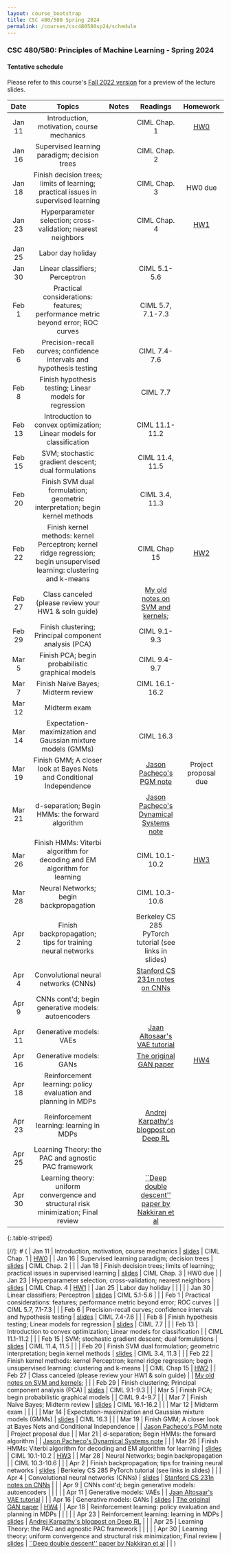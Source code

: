 ```yaml
---
layout: course_bootstrap
title: CSC 480/580 Spring 2024
permalink: /courses/csc480580sp24/schedule
---
```


<!--
<style>
    table {
        width: 100%;
    }
</style>
-->

### CSC 480/580: Principles of Machine Learning - Spring 2024

#### Tentative schedule

Please refer to this course's [Fall 2022 version](https://zcc1307.github.io/courses/csc580fa22/schedule.html) for a preview of the lecture slides. 

|  Date  | Topics | Notes | Readings  | Homework |
|:------:|:------------:|:---:|:---:|:---:|
| Jan 11 | Introduction, motivation, course mechanics |  | CIML Chap. 1 | [HW0](CSC_580_HW0.pdf) |
| Jan 16 | Supervised learning paradigm; decision trees |  | CIML Chap. 2 |  |
| Jan 18 | Finish decision trees; limits of learning; practical issues in supervised learning |  | CIML Chap. 3 | HW0 due |
| Jan 23 | Hyperparameter selection; cross-validation; nearest neighbors  |  | CIML Chap. 4 | [HW1](CSC_580_HW1.pdf) |
| Jan 25 | Labor day holiday |  |  |  |
| Jan 30 | Linear classifiers; Perceptron |   | CIML 5.1-5.6 |  |
| Feb 1  | Practical considerations: features; performance metric beyond error; ROC curves |  | CIML 5.7, 7.1-7.3 |  |
| Feb 6  | Precision-recall curves; confidence intervals and hypothesis testing |  | CIML 7.4-7.6 |  |
| Feb 8  | Finish hypothesis testing; Linear models for regression |  | CIML 7.7 |  |
| Feb 13 | Introduction to convex optimization; Linear models for classification |  | CIML 11.1-11.2 |  |
| Feb 15 | SVM; stochastic gradient descent; dual formulations |  | CIML 11.4, 11.5 |  |
| Feb 20 | Finish SVM dual formulation; geometric interpretation; begin kernel methods |  | CIML 3.4, 11.3 |  |
| Feb 22 | Finish kernel methods: kernel Perceptron; kernel ridge regression; begin unsupervised learning: clustering and k-means |  | CIML Chap 15 | [HW2](CSC_580_HW2.pdf) |
| Feb 27 | Class canceled (please review your HW1 & soln guide) |  | [My old notes on SVM and kernels](https://zcc1307.github.io/courses/csc665fa19/notes/svm.pdf);  |  |
| Feb 29 | Finish clustering; Principal component analysis (PCA) |  | CIML 9.1-9.3 |  |
| Mar 5  | Finish PCA; begin probabilistic graphical models |  | CIML 9.4-9.7 |  |
| Mar 7  | Finish Naive Bayes; Midterm review |  | CIML 16.1-16.2 |  |
| Mar 12 | Midterm exam |  |  |  |
| Mar 14 | Expectation-maximization and Gaussian mixture models (GMMs) |  | CIML 16.3 |  |
| Mar 19 | Finish GMM; A closer look at Bayes Nets and Conditional Independence |   | [Jason Pacheco's PGM note](https://www2.cs.arizona.edu/~pachecoj/courses/csc535_fall20/lectures/pgms.pdf) | Project proposal due |
| Mar 21 | d-separation; Begin HMMs: the forward algorithm |  | [Jason Pacheco's Dynamical Systems note](https://www2.cs.arizona.edu/~pachecoj/courses/csc535_fall20/lectures/dynamicalsys.pdf) |  |
| Mar 26 | Finish HMMs: Viterbi algorithm for decoding and EM algorithm for learning |  | CIML 10.1-10.2 | [HW3](CSC_580_HW3.pdf) |
| Mar 28 | Neural Networks; begin backpropagation |  | CIML 10.3-10.6 |  |
| Apr 2  | Finish backpropagation; tips for training neural networks |  | Berkeley CS 285 PyTorch tutorial (see links in slides) |  |
| Apr 4  | Convolutional neural networks (CNNs) |  | [Stanford CS 231n notes on CNNs](https://cs231n.github.io/convolutional-networks/) |  |
| Apr 9  | CNNs cont'd; begin generative models: autoencoders  |  |  |  |
| Apr 11 | Generative models: VAEs |  | [Jaan Altosaar's VAE tutorial](https://jaan.io/what-is-variational-autoencoder-vae-tutorial/) |  |
| Apr 16 | Generative models: GANs |   | [The original GAN paper](https://arxiv.org/pdf/1406.2661.pdf) | [HW4](CSC_580_HW4.pdf) |
| Apr 18 | Reinforcement learning: policy evaluation and planning in MDPs |  |  |  |
| Apr 23 | Reinforcement learning: learning in MDPs |  | [Andrej Karpathy's blogpost on Deep RL](http://karpathy.github.io/2016/05/31/rl/) |  |
| Apr 25 | Learning Theory: the PAC and agnostic PAC framework |  |  |  |
| Apr 30 | Learning theory: uniform convergence and structural risk minimization; Final review |  | [``Deep double descent'' paper by Nakkiran et al](https://openreview.net/forum?id=B1g5sA4twr) |  |
{:.table-striped}


[//]: # ( | Jan 11 | Introduction, motivation, course mechanics | [slides](22_lec00_final.pdf) | CIML Chap. 1 | [HW0](CSC_580_HW0.pdf) |
| Jan 16 | Supervised learning paradigm; decision trees | [slides](22_lec01_final.pdf) | CIML Chap. 2 |  |
| Jan 18 | Finish decision trees; limits of learning; practical issues in supervised learning | [slides](22_lec02_final.pdf) | CIML Chap. 3 | HW0 due |
| Jan 23 | Hyperparameter selection; cross-validation; nearest neighbors  | [slides](22_lec03_final.pdf) | CIML Chap. 4 | [HW1](CSC_580_HW1.pdf) |
| Jan 25 | Labor day holiday |  |  |  |
| Jan 30 | Linear classifiers; Perceptron |  [slides](22_lec04_final.pdf) | CIML 5.1-5.6 |  |
| Feb 1  | Practical considerations: features; performance metric beyond error; ROC curves |  | CIML 5.7, 7.1-7.3 |  |
| Feb 6  | Precision-recall curves; confidence intervals and hypothesis testing | [slides](22_lec05_final.pdf) | CIML 7.4-7.6 |  |
| Feb 8  | Finish hypothesis testing; Linear models for regression | [slides](22_lec06_final.pdf) | CIML 7.7 |  |
| Feb 13 | Introduction to convex optimization; Linear models for classification |  | CIML 11.1-11.2 |  |
| Feb 15 | SVM; stochastic gradient descent; dual formulations | [slides](22_lec07_final.pdf) | CIML 11.4, 11.5 |  |
| Feb 20 | Finish SVM dual formulation; geometric interpretation; begin kernel methods | [slides](22_lec08_final.pdf) | CIML 3.4, 11.3 |  |
| Feb 22 | Finish kernel methods: kernel Perceptron; kernel ridge regression; begin unsupervised learning: clustering and k-means |  | CIML Chap 15 | [HW2](CSC_580_HW2.pdf) |
| Feb 27 | Class canceled (please review your HW1 & soln guide) |  | [My old notes on SVM and kernels](https://zcc1307.github.io/courses/csc665fa19/notes/svm.pdf);  |  |
| Feb 29 | Finish clustering; Principal component analysis (PCA) | [slides](22_lec09_final.pdf) | CIML 9.1-9.3 |  |
| Mar 5  | Finish PCA; begin probabilistic graphical models |  | CIML 9.4-9.7 |  |
| Mar 7  | Finish Naive Bayes; Midterm review | [slides](22_lec10_final.pdf) | CIML 16.1-16.2 |  |
| Mar 12 | Midterm exam |  |  |  |
| Mar 14 | Expectation-maximization and Gaussian mixture models (GMMs) | [slides](22_lec11_final.pdf) | CIML 16.3 |  |
| Mar 19 | Finish GMM; A closer look at Bayes Nets and Conditional Independence |   | [Jason Pacheco's PGM note](https://www2.cs.arizona.edu/~pachecoj/courses/csc535_fall20/lectures/pgms.pdf) | Project proposal due |
| Mar 21 | d-separation; Begin HMMs: the forward algorithm |  | [Jason Pacheco's Dynamical Systems note](https://www2.cs.arizona.edu/~pachecoj/courses/csc535_fall20/lectures/dynamicalsys.pdf) |  |
| Mar 26 | Finish HMMs: Viterbi algorithm for decoding and EM algorithm for learning | [slides](22_lec12_final.pdf) | CIML 10.1-10.2 | [HW3](CSC_580_HW3.pdf) |
| Mar 28 | Neural Networks; begin backpropagation |  | CIML 10.3-10.6 |  |
| Apr 2  | Finish backpropagation; tips for training neural networks | [slides](22_lec13_final.pdf) | Berkeley CS 285 PyTorch tutorial (see links in slides) |  |
| Apr 4  | Convolutional neural networks (CNNs) | [slides](22_lec14_final.pdf) | [Stanford CS 231n notes on CNNs](https://cs231n.github.io/convolutional-networks/) |  |
| Apr 9  | CNNs cont'd; begin generative models: autoencoders  |  |  |  |
| Apr 11 | Generative models: VAEs |  | [Jaan Altosaar's VAE tutorial](https://jaan.io/what-is-variational-autoencoder-vae-tutorial/) |  |
| Apr 16 | Generative models: GANs |  [slides](22_lec15_final.pdf) | [The original GAN paper](https://arxiv.org/pdf/1406.2661.pdf) | [HW4](CSC_580_HW4.pdf) |
| Apr 18 | Reinforcement learning: policy evaluation and planning in MDPs |  |  |  |
| Apr 23 | Reinforcement learning: learning in MDPs | [slides](22_lec16_final.pdf) | [Andrej Karpathy's blogpost on Deep RL](http://karpathy.github.io/2016/05/31/rl/) |  |
| Apr 25 | Learning Theory: the PAC and agnostic PAC framework |  |  |  |
| Apr 30 | Learning theory: uniform convergence and structural risk minimization; Final review | [slides](22_lec17_final.pdf) | [``Deep double descent'' paper by Nakkiran et al](https://openreview.net/forum?id=B1g5sA4twr) |  |
)
